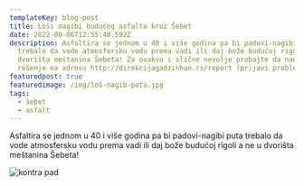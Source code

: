 ```yaml
---
templateKey: blog-post
title: Loši nagibi budućeg asfalta kroz Šebet
date: 2022-09-06T12:55:40.592Z
description: Asfaltira se jednom u 40 i više godina pa bi padovi-nagibi puta
  trebalo da vode atmosfersku vodu prema vadi ili daj bože budućoj rigoli a ne u
  dvorišta meštanina Šebeta! Za ovakvu i slične nevolje probajte da nađete
  rešenje na adresu http://direkcijagadzinhan.rs/report (prijavi problem)
featuredpost: true
featuredimage: /img/loš-nagib-puta.jpg
tags:
  - šebet
  - asfalt
---
```

Asfaltira se jednom u 40 i više godina pa bi padovi-nagibi puta trebalo da vode atmosfersku vodu prema vadi ili daj bože budućoj rigoli a ne u dvorišta meštanina Šebeta!

![kontra pad](/img/loš-nagib-puta.jpg "kontra pad")